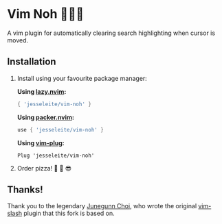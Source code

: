 # Vim Noh 🕵🏻‍♂️

A vim plugin for automatically clearing search highlighting when cursor is moved.

## Installation

1. Install using your favourite package manager:

    **Using [lazy.nvim](https://github.com/folke/lazy.nvim):**

    ```lua
    { 'jesseleite/vim-noh' }
    ```

    **Using [packer.nvim](https://github.com/wbthomason/packer.nvim):**

    ```lua
    use { 'jesseleite/vim-noh' }
    ```

    **Using [vim-plug](https://github.com/junegunn/vim-plug):**

    ```vim
    Plug 'jesseleite/vim-noh'
    ```

2. Order pizza! 🍕 🤘 😎


## Thanks!

Thank you to the legendary [Junegunn Choi](https://github.com/junegunn), who wrote the original [vim-slash](https://github.com/junegunn/vim-slash) plugin that this fork is based on.
